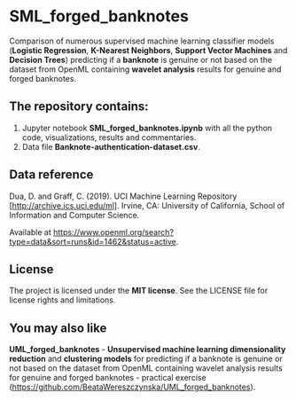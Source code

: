 # SML_forged_banknotes

Comparison of numerous supervised machine learning classifier models (**Logistic Regression**, **K-Nearest Neighbors**, **Support Vector Machines** and **Decision Trees**) predicting if a **banknote** is genuine or not based on the dataset from OpenML containing **wavelet analysis** results for genuine and forged banknotes.

## The repository contains:
1. Jupyter notebook **SML_forged_banknotes.ipynb** with all the python code, visualizations, results and commentaries.
2. Data file **Banknote-authentication-dataset.csv**.

## Data reference
Dua, D. and Graff, C. (2019). UCI Machine Learning Repository [http://archive.ics.uci.edu/ml]. Irvine, CA: University of California, School of Information and Computer Science. 

Available at https://www.openml.org/search?type=data&sort=runs&id=1462&status=active.

## License
The project is licensed under the **MIT license**. See the LICENSE file for license rights and limitations.

## You may also like
**UML_forged_banknotes** - **Unsupervised machine learning dimensionality reduction** and **clustering models** for predicting if a banknote is genuine or not based on the dataset from OpenML containing wavelet analysis results for genuine and forged banknotes - practical exercise (https://github.com/BeataWereszczynska/UML_forged_banknotes).

